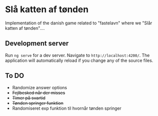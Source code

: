 # Slå katten af tønden

Implementation of the danish game related to "fastelavn" where we "Slår katten af tønden"....

## Development server

Run `ng serve` for a dev server. Navigate to `http://localhost:4200/`. The application will automatically reload if you change any of the source files.

## To DO

- Randomize answer options
- ~~Fejlbesked når der misses~~
- ~~Timer på svartid~~
- ~~Tønden springer funktion~~
- Randomiseret exp funktion til hvornår tønden springer